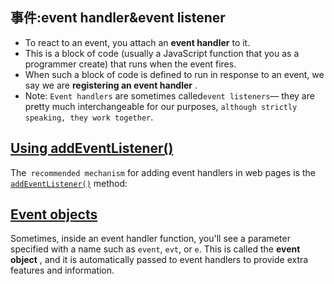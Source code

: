 ## 事件:event handler&event listener

* To react to an event, you attach an **event handler** to it.
* This is a block of code (usually a JavaScript function that you as a programmer create) that runs when the event fires.
* When such a block of code is defined to run in response to an event, we say we are  **registering an event handler** .
* Note: `Event handlers` are sometimes called`event listeners`— they are pretty much interchangeable for our purposes, `although strictly speaking, they work together`.


## [Using addEventListener()](https://developer.mozilla.org/en-US/docs/Learn/JavaScript/Building_blocks/Events#using_addeventlistener "Permalink to Using addEventListener()")

The` recommended mechanism` for adding event handlers in web pages is the [`addEventListener()`](https://developer.mozilla.org/en-US/docs/Web/API/EventTarget/addEventListener) method:


## [Event objects](https://developer.mozilla.org/en-US/docs/Learn/JavaScript/Building_blocks/Events#event_objects "Permalink to Event objects")

Sometimes, inside an event handler function, you'll see a parameter specified with a name such as `event`, `evt`, or `e`. This is called the  **event object** , and it is automatically passed to event handlers to provide extra features and information.
